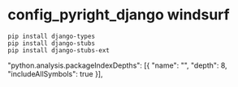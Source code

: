 # config_pyright_django windsurf
```
pip install django-types
pip install django-stubs
pip install django-stubs-ext
```

"python.analysis.packageIndexDepths": [{ "name": "", "depth": 8, "includeAllSymbols": true }],
